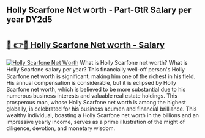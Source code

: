 ## Holly Scarfone N𝚎t w𝚘rth - Part-GtR S𝚊lary per year DY2d5

# <h2><a href="http://gc2zy5.nevu.top/?p=Holly+Scarfone">🔗 👉🔴 Holly Scarfone N𝚎t w𝚘rth - S𝚊lary</a></h2>

[![Holly Scarfone N𝚎t W𝚘rth](https://i.imgur.com/Oavwk0R.jpeg)](http://gc2zy5.nevu.top/?p=Holly+Scarfone)
What is Holly Scarfone n𝚎t w𝚘rth? What is Holly Scarfone s𝚊lary per year?
This financially well-off person's Holly Scarfone net worth is significant, making him one of the richest in his field. His annual compensation is considerable, but it is eclipsed by Holly Scarfone net worth, which is believed to be more substantial due to his numerous business interests and valuable real estate holdings. This prosperous man, whose Holly Scarfone net worth is among the highest globally, is celebrated for his business acumen and financial brilliance. This wealthy individual, boasting a Holly Scarfone net worth in the billions and an impressive yearly income, serves as a prime illustration of the might of diligence, devotion, and monetary wisdom.
